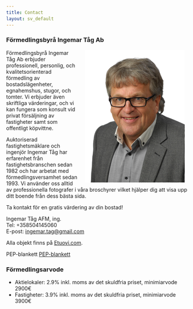 ```yaml
---
title: Contact
layout: sv_default
---
```

### Förmedlingsbyrå Ingemar Tåg Ab

<img src="/assets/pictures/ingemartag.jpg" align="right" hspace="20">Förmedlingsbyrå Ingemar Tåg Ab erbjuder professionell, personlig, och kvalitetsorienterad förmedling av bostadslägenheter, egnahemshus, stugor, och tomter. Vi erbjuder även skriftliga värderingar, och vi kan fungera som konsult vid privat försäljning av fastigheter samt som offentligt köpvittne.

Auktoriserad fastighetsmäklare och ingenjör Ingemar Tåg har erfarenhet från fastighetsbranschen sedan 1982 och har arbetat med förmedlingsversamhet sedan 1993. Vi använder oss alltid av professionella fotografer i våra broschyrer vilket hjälper dig att visa upp ditt boende från dess bästa sida.

Ta kontakt för en gratis värdering av din bostad!

Ingemar Tåg AFM, ing.<br>
Tel: +358504145060<br>
E-post: ingemar.tag@gmail.com<br>

Alla objekt finns på [Etuovi.com](https://www.etuovi.com/yritys/746/formedlingsbyra-valitystoimisto-ingemar-tag-ab-oy).

PEP-blankett
[PEP-blankett](/assets/pdfs/pep_lomake.pdf) 

### Förmedlingsarvode
* Aktielokaler: 2.9% inkl. moms av det skuldfria priset, minimiarvode 2900€
* Fastigheter: 3.9% inkl. moms av det skuldfria priset, minimiarvode 3900€